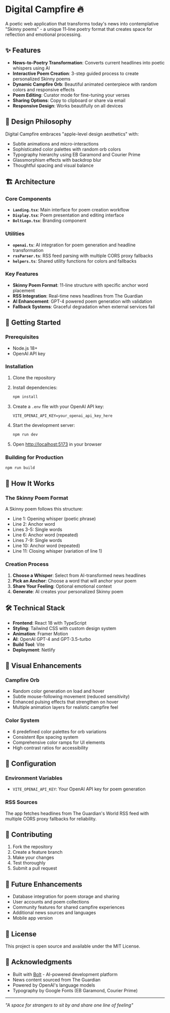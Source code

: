# Digital Campfire 🔥

A poetic web application that transforms today's news into contemplative "Skinny poems" - a unique 11-line poetry format that creates space for reflection and emotional processing.

## ✨ Features

- **News-to-Poetry Transformation**: Converts current headlines into poetic whispers using AI
- **Interactive Poem Creation**: 3-step guided process to create personalized Skinny poems
- **Dynamic Campfire Orb**: Beautiful animated centerpiece with random colors and responsive effects
- **Poem Editing**: Curator mode for fine-tuning your verses
- **Sharing Options**: Copy to clipboard or share via email
- **Responsive Design**: Works beautifully on all devices

## 🎨 Design Philosophy

Digital Campfire embraces "apple-level design aesthetics" with:
- Subtle animations and micro-interactions
- Sophisticated color palettes with random orb colors
- Typography hierarchy using EB Garamond and Courier Prime
- Glassmorphism effects with backdrop blur
- Thoughtful spacing and visual balance

## 🏗️ Architecture

### Core Components

- **`Landing.tsx`**: Main interface for poem creation workflow
- **`Display.tsx`**: Poem presentation and editing interface
- **`BoltLogo.tsx`**: Branding component

### Utilities

- **`openai.ts`**: AI integration for poem generation and headline transformation
- **`rssParser.ts`**: RSS feed parsing with multiple CORS proxy fallbacks
- **`helpers.ts`**: Shared utility functions for colors and fallbacks

### Key Features

- **Skinny Poem Format**: 11-line structure with specific anchor word placement
- **RSS Integration**: Real-time news headlines from The Guardian
- **AI Enhancement**: GPT-4 powered poem generation with validation
- **Fallback Systems**: Graceful degradation when external services fail

## 🚀 Getting Started

### Prerequisites

- Node.js 18+
- OpenAI API key

### Installation

1. Clone the repository
2. Install dependencies:
   ```bash
   npm install
   ```

3. Create a `.env` file with your OpenAI API key:
   ```
   VITE_OPENAI_API_KEY=your_openai_api_key_here
   ```

4. Start the development server:
   ```bash
   npm run dev
   ```

5. Open [http://localhost:5173](http://localhost:5173) in your browser

### Building for Production

```bash
npm run build
```

## 🎯 How It Works

### The Skinny Poem Format

A Skinny poem follows this structure:
- Line 1: Opening whisper (poetic phrase)
- Line 2: Anchor word
- Lines 3-5: Single words
- Line 6: Anchor word (repeated)
- Lines 7-9: Single words
- Line 10: Anchor word (repeated)
- Line 11: Closing whisper (variation of line 1)

### Creation Process

1. **Choose a Whisper**: Select from AI-transformed news headlines
2. **Pick an Anchor**: Choose a word that will anchor your poem
3. **Share Your Feeling**: Optional emotional context
4. **Generate**: AI creates your personalized Skinny poem

## 🛠️ Technical Stack

- **Frontend**: React 18 with TypeScript
- **Styling**: Tailwind CSS with custom design system
- **Animation**: Framer Motion
- **AI**: OpenAI GPT-4 and GPT-3.5-turbo
- **Build Tool**: Vite
- **Deployment**: Netlify

## 🎨 Visual Enhancements

### Campfire Orb
- Random color generation on load and hover
- Subtle mouse-following movement (reduced sensitivity)
- Enhanced pulsing effects that strengthen on hover
- Multiple animation layers for realistic campfire feel

### Color System
- 6 predefined color palettes for orb variations
- Consistent 8px spacing system
- Comprehensive color ramps for UI elements
- High contrast ratios for accessibility

## 🔧 Configuration

### Environment Variables

- `VITE_OPENAI_API_KEY`: Your OpenAI API key for poem generation

### RSS Sources

The app fetches headlines from The Guardian's World RSS feed with multiple CORS proxy fallbacks for reliability.

## 📝 Contributing

1. Fork the repository
2. Create a feature branch
3. Make your changes
4. Test thoroughly
5. Submit a pull request

## 🌟 Future Enhancements

- Database integration for poem storage and sharing
- User accounts and poem collections
- Community features for shared campfire experiences
- Additional news sources and languages
- Mobile app version

## 📄 License

This project is open source and available under the MIT License.

## 🙏 Acknowledgments

- Built with [Bolt](https://bolt.new) - AI-powered development platform
- News content sourced from The Guardian
- Powered by OpenAI's language models
- Typography by Google Fonts (EB Garamond, Courier Prime)

---

*"A space for strangers to sit by and share one line of feeling"*